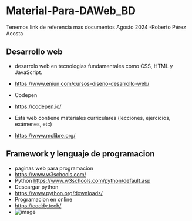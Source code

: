 # Material-Para-DAWeb_BD
Tenemos link de referencia mas documentos Agosto 2024
-Roberto Pérez Acosta
## Desarrollo web
- desarrolo web en tecnologias fundamentales como CSS, HTML y JavaScript.
- https://www.eniun.com/cursos-diseno-desarrollo-web/

- Codepen
- https://codepen.io/

- Esta web contiene materiales curriculares (lecciones, ejercicios, exámenes, etc)
- https://www.mclibre.org/

## Framework y lenguaje de programacion
- paginas web para programacion
- https://www.w3schools.com/
- Python  https://www.w3schools.com/python/default.asp
- Descargar python
- https://www.python.org/downloads/
- Programacion en online
- https://coddy.tech/
- ![image](https://github.com/user-attachments/assets/9bfd7b2d-29da-416d-a51f-54e3ff3ddbb3)
